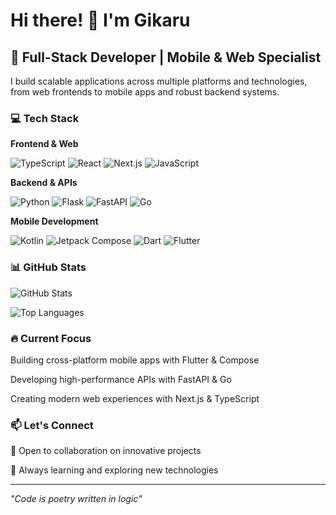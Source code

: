 # Hi there! 👋 I'm Gikaru

## 🚀 Full-Stack Developer | Mobile & Web Specialist

I build scalable applications across multiple platforms and technologies, from web frontends to mobile apps and robust backend systems.

### 💻 Tech Stack

**Frontend & Web**

![TypeScript](https://img.shields.io/badge/-TypeScript-3178C6?style=flat-square&logo=typescript&logoColor=white)
![React](https://img.shields.io/badge/-React-61DAFB?style=flat-square&logo=react&logoColor=black)
![Next.js](https://img.shields.io/badge/-Next.js-000000?style=flat-square&logo=next.js&logoColor=white)
![JavaScript](https://img.shields.io/badge/-JavaScript-F7DF1E?style=flat-square&logo=javascript&logoColor=black)

**Backend & APIs**

![Python](https://img.shields.io/badge/-Python-3776AB?style=flat-square&logo=python&logoColor=white)
![Flask](https://img.shields.io/badge/-Flask-000000?style=flat-square&logo=flask&logoColor=white)
![FastAPI](https://img.shields.io/badge/-FastAPI-009688?style=flat-square&logo=fastapi&logoColor=white)
![Go](https://img.shields.io/badge/-Go-00ADD8?style=flat-square&logo=go&logoColor=white)

**Mobile Development**

![Kotlin](https://img.shields.io/badge/-Kotlin-7F52FF?style=flat-square&logo=kotlin&logoColor=white)
![Jetpack Compose](https://img.shields.io/badge/-Compose-4285F4?style=flat-square&logo=jetpackcompose&logoColor=white)
![Dart](https://img.shields.io/badge/-Dart-0175C2?style=flat-square&logo=dart&logoColor=white)
![Flutter](https://img.shields.io/badge/-Flutter-02569B?style=flat-square&logo=flutter&logoColor=white)

### 📊 GitHub Stats

![GitHub Stats](https://github-readme-stats.vercel.app/api?username=I-GIKARU&show_icons=true&theme=dark&hide_border=true)

![Top Languages](https://github-readme-stats.vercel.app/api/top-langs/?username=I-GIKARU&layout=compact&theme=dark&hide_border=true&langs_count=20)

### 🔥 Current Focus

Building cross-platform mobile apps with Flutter & Compose

Developing high-performance APIs with FastAPI & Go

Creating modern web experiences with Next.js & TypeScript

### 📫 Let's Connect

💼 Open to collaboration on innovative projects

🌱 Always learning and exploring new technologies

---
*"Code is poetry written in logic"*
